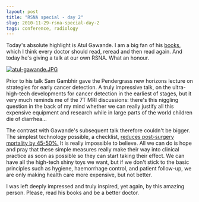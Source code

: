 ```yaml
---
layout: post
title: "RSNA special - day 2"
slug: 2010-11-29-rsna-special-day-2
tags: conference, radiology
---
```


Today's absolute highlight is Atul Gawande. I am a big fan of his [books](/2008/05/17/better/), which I think every doctor should read, reread and then read again. And today he's giving a talk at our own RSNA. What an honour.

[![atul-gawande.JPG](https://dl.dropbox.com/u/3579694/marionsmits.net/2010/11/atul-gawande.thumbnail.JPG)](https://dl.dropbox.com/u/3579694/marionsmits.net/2010/11/atul-gawande.JPG)

Prior to his talk Sam Gambhir gave the Pendergrass new horizons lecture on strategies for early cancer detection. A truly impressive talk, on the ultra-high-tech developments for cancer detection in the earliest of stages, but it very much reminds me of the 7T MRI discussions: there's this niggling question in the back of my mind whether we can really justify all this expensive equipment and research while in large parts of the world children die of diarrhea...

The contrast with Gawande's subsequent talk therefore couldn't be bigger. The simplest technology possible, a checklist, [reduces post-surgery mortality by 45-50%.](http://www.ncbi.nlm.nih.gov/pubmed/19144931) It is really impossible to believe. All we can do is hope and pray that these simple measures really make their way into clinical practice as soon as possible so they can start taking their effect. We can have all the high-tech shiny toys we want, but if we don't stick to the basic principles such as hygiene, haemorrhage control, and patient follow-up, we are only making health care more expensive, but not better.

I was left deeply impressed and truly inspired, yet again, by this amazing person. Please, read his books and be a better doctor.
